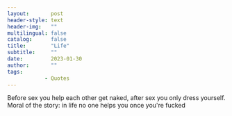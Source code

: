 ```yaml
---
layout:       post
header-style: text
header-img:   ""
multilingual: false
catalog:      false
title:        "Life"
subtitle:     ""
date:         2023-01-30 
author:       ""
tags:
            - Quotes
---
```


Before sex you help each other get naked, after sex you only dress yourself. Moral of the story: in life no one helps you once you're fucked
